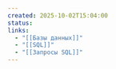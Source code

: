 ```yaml
---
created: 2025-10-02T15:04:00
status:
links:
  - "[[Базы данных]]"
  - "[[SQL]]"
  - "[[Запросы SQL]]"
---
```

































